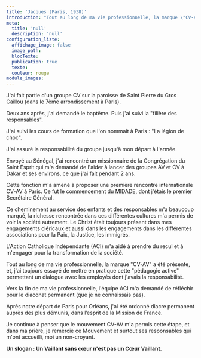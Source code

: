```yaml
---
title: 'Jacques (Paris, 1938)'
introduction: "Tout au long de ma vie professionnelle, la marque \"CV-AV\" a été présente, et, j'ai toujours essayé de mettre en pratique cette \"pédagogie active\" permettant un dialogue avec les employés dont j'avais la responsabilité."
meta:
  title: 'null'
  description: 'null'
configuration_liste:
  affichage_image: false
  image_path:
  blocTexte:
  publication: true
  texte:
  couleur: rouge
module_images:
---
```



J'ai fait partie d'un groupe CV sur la paroisse de Saint Pierre du Gros Caillou (dans le 7&egrave;me arrondissement &agrave; Paris).

Deux ans apr&egrave;s, j'ai demand&eacute; le bapt&ecirc;me. Puis j'ai suivi la "fili&egrave;re des responsables".

J'ai suivi les cours de formation que l'on nommait &agrave; Paris : "La l&eacute;gion de choc".

J'ai assur&eacute; la responsabilit&eacute; du groupe jusqu'&agrave; mon d&eacute;part &agrave; l'arm&eacute;e.

Envoy&eacute; au S&eacute;n&eacute;gal, j'ai rencontr&eacute; un missionnaire de la Congr&eacute;gation du Saint Esprit qui m'a demand&eacute; de l'aider &agrave; lancer des groupes AV et CV &agrave; Dakar et ses environs, ce que j'ai fait pendant 2 ans.

Cette fonction m'a amen&eacute; &agrave; proposer une premi&egrave;re rencontre internationale CV-AV &agrave; Paris. Ce fut le commencement du MIDADE, dont j'&eacute;tais le premier Secr&eacute;taire G&eacute;n&eacute;ral.

Ce cheminement au service des enfants et des responsables m'a beaucoup marqu&eacute;, la richesse rencontr&eacute;e dans ces diff&eacute;rentes cultures m'a permis de voir la soci&eacute;t&eacute; autrement. Le Christ &eacute;tait toujours pr&eacute;sent dans mes engagements cl&eacute;ricaux et aussi dans les engagements dans les diff&eacute;rentes associations pour la Paix, la Justice, les immigr&eacute;s.

L'Action Catholique Ind&eacute;pendante (ACI) m'a aid&eacute; &agrave; prendre du recul et &agrave; m'engager pour la transformation de la soci&eacute;t&eacute;.

Tout au long de ma vie professionnelle, la marque "CV-AV" a &eacute;t&eacute; pr&eacute;sente, et, j'ai toujours essay&eacute; de mettre en pratique cette "p&eacute;dagogie active" permettant un dialogue avec les employ&eacute;s dont j'avais la responsabilit&eacute;.

Vers la fin de ma vie professionnelle, l'&eacute;quipe ACI m'a demand&eacute; de r&eacute;fl&eacute;chir pour le diaconat permanent (que je ne connaissais pas).

Apr&egrave;s notre d&eacute;part de Paris pour Orl&eacute;ans, j'ai &eacute;t&eacute; ordonn&eacute; diacre permanent aupr&egrave;s des plus d&eacute;munis, dans l’esprit de la Mission de France.

Je continue &agrave; penser que le mouvement CV-AV m'a permis cette &eacute;tape, et dans ma pri&egrave;re, je remercie ce Mouvement et surtout ses responsables qui m'ont accueilli, moi un non-croyant.

**Un slogan : Un Vaillant sans cœur n'est pas un Cœur Vaillant.**